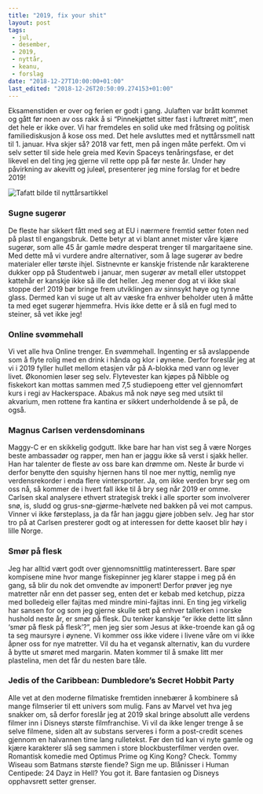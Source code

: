 ```yaml
---
title: "2019, fix your shit"
layout: post
tags: 
 - jul,
 - desember,
 - 2019,
 - nyttår,
 - keanu,
 - forslag
date: "2018-12-27T10:00:00+01:00"
last_edited: "2018-12-26T20:50:09.274153+01:00"
---
```

Eksamenstiden er over og ferien er godt i gang. Julaften var brått kommet og gått før noen av oss rakk å si “Pinnekjøttet sitter fast i luftrøret mitt”, men det hele er ikke over. Vi har fremdeles en solid uke med fråtsing og politisk familiediskusjon å kose oss med. Det hele avsluttes med et nyttårssmell natt til 1. januar. Hva skjer så? 2018 var fett, men på ingen måte perfekt. Om vi selv setter til side hele greia med Kevin Spaceys tenåringsfase, er det likevel en del ting jeg gjerne vil rette opp på før neste år. Under høy påvirkning av akevitt og juleøl, presenterer jeg mine forslag for et bedre 2019!

![Tafatt bilde til nyttårsartikkel](https://online.ntnu.no/media/images/responsive/10e47431-cce4-46fe-80a1-4bad1ab49f2f.png)

### Sugne sugerør

De fleste har sikkert fått med seg at EU i nærmere fremtid setter foten ned på plast til engangsbruk. Dette betyr at vi blant annet mister våre kjære sugerør, som alle 45 år gamle mødre desperat trenger til margaritaene sine. Med dette må vi vurdere andre alternativer, som å lage sugerør av bedre materialer eller tørste ihjel. Sistnevnte er kanskje fristende når karakterene dukker opp på Studentweb i januar, men sugerør av metall eller utstoppet kattehår er kanskje ikke så ille det heller. Jeg mener dog at vi ikke skal stoppe der! 2019 bør bringe frem utviklingen av sinnsykt høye og tynne glass. Dermed kan vi suge ut alt av væske fra enhver beholder uten å måtte ta med eget sugerør hjemmefra. Hvis ikke dette er å slå en fugl med to steiner, så vet ikke jeg!

### Online svømmehall

Vi vet alle hva Online trenger. En svømmehall. Ingenting er så avslappende som å flyte rolig med en drink i hånda og klor i øynene. Derfor foreslår jeg at vi i 2019 fyller hullet mellom etasjen vår på A-blokka med vann og lever livet. Økonomien løser seg selv. Flytevester kan kjøpes på Nibble og fiskekort kan mottas sammen med 7,5 studiepoeng etter vel gjennomført kurs i regi av Hackerspace. Abakus må nok nøye seg med utsikt til akvarium, men rottene fra kantina er sikkert underholdende å se på, de også.

### Magnus Carlsen verdensdominans

Maggy-C er en skikkelig godgutt. Ikke bare har han vist seg å være Norges beste ambassadør og rapper, men han er jaggu ikke så verst i sjakk heller. Han har talenter de fleste av oss bare kan drømme om. Neste år burde vi derfor benytte den squishy hjernen hans til noe mer nyttig, nemlig nye verdensrekorder i enda flere vintersporter. Ja, om ikke verden bryr seg om oss nå, så kommer de i hvert fall ikke til å bry seg når 2019 er omme. Carlsen skal analysere ethvert strategisk trekk i alle sporter som involverer snø, is, sludd og grus-snø-gjørme-hælvete ned bakken på vei mot campus. Vinner vi ikke førsteplass, ja da får han jaggu gjøre jobben selv. Jeg har stor tro på at Carlsen presterer godt og at interessen for dette kaoset blir høy i lille Norge.

### Smør på flesk

Jeg har alltid vært godt over gjennomsnittlig matinteressert. Bare spør kompisene mine hvor mange fiskepinner jeg klarer stappe i meg på én gang, så blir du nok det omvendte av imponert! Derfor prøver jeg nye matretter når enn det passer seg, enten det er kebab med ketchup, pizza med bolledeig eller fajitas med mindre mini-fajitas inni. En ting jeg virkelig har sansen for og som jeg gjerne skulle sett på enhver tallerken i norske hushold neste år, er smør på flesk. Du tenker kanskje “er ikke dette litt sånn ‘smør på flesk på flesk’?”, men jeg sier som Jesus at ikke-troende kan gå og ta seg maursyre i øynene. Vi kommer oss ikke videre i livene våre om vi ikke åpner oss for nye matretter. Vil du ha et vegansk alternativ, kan du vurdere å bytte ut smøret med margarin. Maten kommer til å smake litt mer plastelina, men det får du nesten bare tåle.

### Jedis of the Caribbean: Dumbledore’s Secret Hobbit Party

Alle vet at den moderne filmatiske fremtiden innebærer å kombinere så mange filmserier til ett univers som mulig. Fans av Marvel vet hva jeg snakker om, så derfor foreslår jeg at 2019 skal bringe absolutt alle verdens filmer inn i Disneys største filmfranchise. Vi vil da ikke lenger trenge å se selve filmene, siden alt av substans serveres i form a post-credit scenes gjennom en halvannen time lang rulletekst. Før den tid kan vi nyte gamle og kjære karakterer slå seg sammen i store blockbusterfilmer verden over. Romantisk komedie med Optimus Prime og King Kong? Check. Tommy Wiseau som Batmans største fiende? Sign me up. Blånisser i Human Centipede: 24 Dayz in Hell? You got it. Bare fantasien og Disneys opphavsrett setter grenser.
